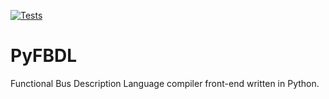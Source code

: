 [![Tests](https://github.com/Functional-Bus-Description-Language/PyFBDL/workflows/Tests/badge.svg)](https://github.com/Functional-Bus-Description-Language/PyFBDL/actions?query=workflow%3ATests+branch%3Amaster)

# PyFBDL

Functional Bus Description Language compiler front-end written in Python.
